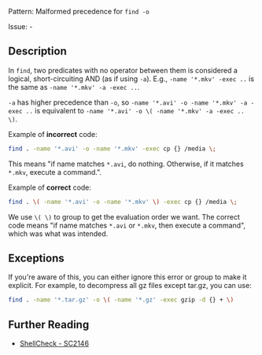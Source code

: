Pattern: Malformed precedence for `find -o`

Issue: -

## Description

In `find`, two predicates with no operator between them is considered a logical, short-circuiting AND (as if using `-a`). E.g., `-name '*.mkv' -exec ..` is the same as `-name '*.mkv' -a -exec ..`.

`-a` has higher precedence than `-o`, so `-name '*.avi' -o -name '*.mkv' -a -exec ..` is equivalent to `-name '*.avi' -o \( -name '*.mkv' -a -exec .. \)`.


Example of **incorrect** code:

```sh
find . -name '*.avi' -o -name '*.mkv' -exec cp {} /media \;
```

This means "if name matches `*.avi`, do nothing. Otherwise, if it matches `*.mkv`, execute a command.".

Example of **correct** code:

```sh
find . \( -name '*.avi' -o -name '*.mkv' \) -exec cp {} /media \;
```

We use `\( \)` to group to get the evaluation order we want. The correct code means "if name matches `*.avi` or `*.mkv`, then execute a command", which was what was intended.

## Exceptions

If you're aware of this, you can either ignore this error or group to make it explicit. For example, to decompress all gz files except tar.gz, you can use:

```sh
find . -name '*.tar.gz' -o \( -name '*.gz' -exec gzip -d {} + \)
```

## Further Reading

* [ShellCheck - SC2146](https://github.com/koalaman/shellcheck/wiki/SC2146)
